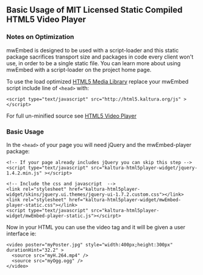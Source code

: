 ## Basic Usage of MIT Licensed Static Compiled HTML5 Video Player

[HTML5 Media Library]: http://www.kaltura.org/project/HTML5_Video_Media_JavaScript_Library
[HTML5 Video Player]: http://www.kaltura.org/project/HTML5_Video_Player

### Notes on Optimization

mwEmbed is designed to be used with a script-loader and this static package sacrifices transport size and packages in code every client won't use, in order to be a single static file.  You can learn more about using mwEmbed with a script-loader on the project home page. 

To use the load optimized [HTML5 Media Library][] replace your mwEmbed script include line of `<head>` with:

    <script type="text/javascript" src="http://html5.kaltura.org/js" ></script>

For full un-minified source see [HTML5 Video Player][]

### Basic Usage

In the `<head>` of your page you will need jQuery and the mwEmbed-player package:

    <!-- If your page already includes jQuery you can skip this step -->
    <script type="text/javascript" src="kaltura-html5player-widget/jquery-1.4.2.min.js" ></script>

    <!-- Include the css and javascript  -->
    <link rel="stylesheet" href="kaltura-html5player-widget/skins/jquery.ui.themes/jquery-ui-1.7.2.custom.css"></link> 
    <link rel="stylesheet" href="kaltura-html5player-widget/mwEmbed-player-static.css"></link> 
    <script type="text/javascript" src="kaltura-html5player-widget/mwEmbed-player-static.js"></scirpt>

Now in your HTML you can use the video tag and it will be given a user interface ie: 

    <video poster="myPoster.jpg" style="width:400px;height:300px" durationHint="32.2" >
      <source src="myH.264.mp4" />
      <source src="myOgg.ogg" />
    </video>
